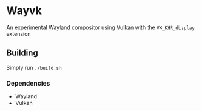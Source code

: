 # Wayvk

An experimental Wayland compositor using Vulkan with the `VK_KHR_display` extension

## Building

Simply run `./build.sh`

### Dependencies

- Wayland
- Vulkan
